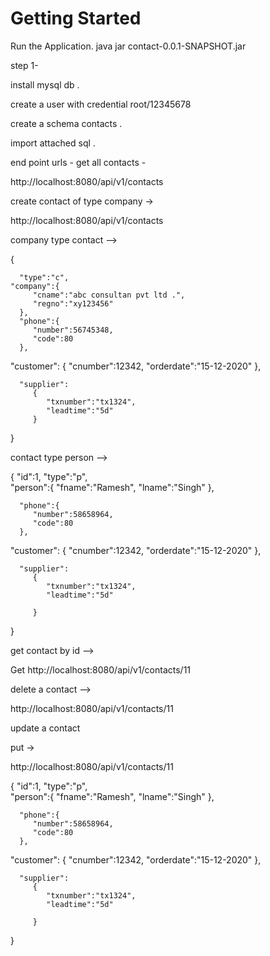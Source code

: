 # Getting Started


Run  the Application.
java jar contact-0.0.1-SNAPSHOT.jar

step 1- 

install mysql db .

create a user with credential root/12345678


 create a schema contacts  .
 
import attached sql .




end point urls -
get all contacts -

http://localhost:8080/api/v1/contacts


create contact of type company  ->

http://localhost:8080/api/v1/contacts

company type contact -->

{
     
      "type":"c",	 
    "company":{
         "cname":"abc consultan pvt ltd .",
         "regno":"xy123456"
      },
      "phone":{
         "number":56745348,
         "code":80
      },
  "customer":
         {
            "cnumber":12342,
            "orderdate":"15-12-2020"
         },
   
      "supplier":
         {
            "txnumber":"tx1324",
            "leadtime":"5d"            
         }
   }

   
     
   
   
   contact type person -->

{
      "id":1,
      "type":"p",	 
      "person":{
         "fname":"Ramesh",
         "lname":"Singh"
      },
    
      "phone":{
         "number":58658964,
         "code":80
      },
  "customer":
         {
            "cnumber":12342,
            "orderdate":"15-12-2020"
         },
   
      "supplier":
         {
            "txnumber":"tx1324",
            "leadtime":"5d"
            
         }
   }
   
 
get contact by id -->

Get 
http://localhost:8080/api/v1/contacts/11



delete a contact -->

http://localhost:8080/api/v1/contacts/11


update a contact 

put  ->


http://localhost:8080/api/v1/contacts/11

{
      "id":1,
      "type":"p",	 
      "person":{
         "fname":"Ramesh",
         "lname":"Singh"
      },
    
      "phone":{
         "number":58658964,
         "code":80
      },
  "customer":
         {
            "cnumber":12342,
            "orderdate":"15-12-2020"
         },
   
      "supplier":
         {
            "txnumber":"tx1324",
            "leadtime":"5d"
            
         }
   }


   
